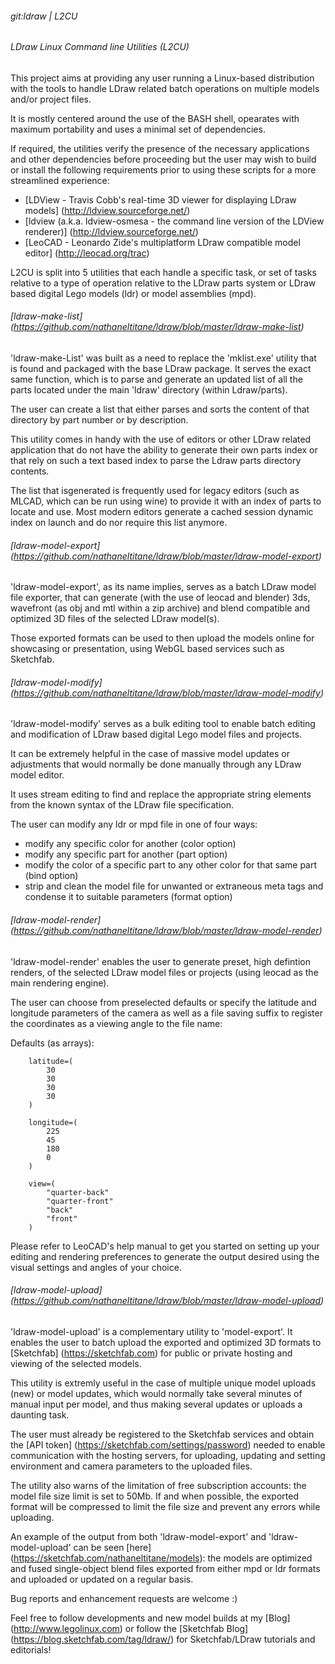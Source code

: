 ###### git:ldraw | L2CU
###### LDraw Linux Command line Utilities (L2CU)

This project aims at providing any user running a Linux-based distribution with the tools to handle LDraw related batch operations on multiple models and/or project files.

It is mostly centered around the use of the BASH shell, opearates with maximum portability and uses a minimal set of dependencies.

If required, the utilities verify the presence of the necessary applications and other dependencies before proceeding but the user may wish to build or install the following requirements prior to using these scripts for a more streamlined experience:

- [LDView - Travis Cobb's real-time 3D viewer for displaying LDraw models] (http://ldview.sourceforge.net/)
- [ldview (a.k.a. ldview-osmesa - the command line version of the LDView renderer)] (http://ldview.sourceforge.net/)
- [LeoCAD - Leonardo Zide's multiplatform LDraw compatible model editor] (http://leocad.org/trac)

L2CU is split into 5 utilities that each handle a specific task, or set of tasks relative to a type of operation relative to the LDraw parts system or LDraw based digital Lego models (ldr) or model assemblies (mpd).

###### [ldraw-make-list] (https://github.com/nathaneltitane/ldraw/blob/master/ldraw-make-list)

'ldraw-make-List' was built as a need to replace the 'mklist.exe' utility that is found and packaged with the base LDraw package.
It serves the exact same function, which is to parse and generate an updated list of all the parts located under the main 'ldraw' directory (within Ldraw/parts).

The user can create a list that either parses and sorts the content of that directory by part number or by description.

This utility comes in handy with the use of editors or other LDraw related application that do not have the ability to generate their own parts index or that rely on such a text based index to parse the Ldraw parts directory contents.

The list that isgenerated is frequently used for legacy editors (such as MLCAD, which can be run using wine) to provide it with an index of parts to locate and use. Most modern editors generate a cached session dynamic index on launch and do nor require this list anymore.

###### [ldraw-model-export] (https://github.com/nathaneltitane/ldraw/blob/master/ldraw-model-export)

'ldraw-model-export', as its name implies, serves as a batch LDraw model file exporter, that can generate (with the use of leocad and blender) 3ds, wavefront (as obj and mtl within a zip archive) and blend compatible and optimized 3D files of the selected LDraw model(s).

Those exported formats can be used to then upload the models online for showcasing or presentation, using WebGL based services such as Sketchfab.

###### [ldraw-model-modify] (https://github.com/nathaneltitane/ldraw/blob/master/ldraw-model-modify)

'ldraw-model-modify' serves as a bulk editing tool to enable batch editing and modification of LDraw based digital Lego model files and projects.

It can be extremely helpful in the case of massive model updates or adjustments that would normally be done manually through any LDraw model editor.

It uses stream editing to find and replace the appropriate string elements from the known syntax of the LDraw file specification.

The user can modify any ldr or mpd file in one of four ways:
- modify any specific color for another (color option)
- modify any specific part for another (part option)
- modify the color of a specific part to any other color for that same part (bind option)
- strip and clean the model file for unwanted or extraneous meta tags and condense it to suitable parameters (format option)

###### [ldraw-model-render] (https://github.com/nathaneltitane/ldraw/blob/master/ldraw-model-render)

'ldraw-model-render' enables the user to generate preset, high defintion renders, of the selected LDraw model files or projects (using leocad as the main rendering engine).

The user can choose from preselected defaults or specify the latitude and longitude parameters of the camera as well as a file saving suffix to register the coordinates as a viewing angle to the file name:

Defaults (as arrays):

		latitude=(
			30
			30
			30
			30
		)

		longitude=(
			225
			45
			180
			0
		)

		view=(
			"quarter-back"
			"quarter-front"
			"back"
			"front"
		)

Please refer to LeoCAD's help manual to get you started on setting up your editing and rendering preferences to generate the output desired using the visual settings and angles of your choice.

###### [ldraw-model-upload] (https://github.com/nathaneltitane/ldraw/blob/master/ldraw-model-upload)

'ldraw-model-upload' is a complementary utility to 'model-export'. It enables the user to batch upload the exported and optimized 3D formats to [Sketchfab] (https://sketchfab.com) for public or private hosting and viewing of the selected models.

This utility is extremly useful in the case of multiple unique model uploads (new) or model updates, which would normally take several minutes of manual input per model, and thus making several updates or uploads a daunting task.

The user must already be registered to the Sketchfab services and obtain the [API token] (https://sketchfab.com/settings/password) needed to enable communication with the hosting servers, for uploading, updating and setting environment and camera parameters to the uploaded files.

The utility also warns of the limitation of free subscription accounts: the model file size limit is set to 50Mb. If and when possible, the exported format will be compressed to limit the file size and prevent any errors while uploading.

An example of the output from both 'ldraw-model-export' and 'ldraw-model-upload' can be seen [here] (https://sketchfab.com/nathaneltitane/models): the models are optimized and fused single-object blend files exported from either mpd or ldr formats and uploaded or updated on a regular basis.

Bug reports and enhancement requests are welcome :)

Feel free to follow developments and new model builds at my [Blog] (http://www.legolinux.com) or follow the [Sketchfab Blog] (https://blog.sketchfab.com/tag/ldraw/) for Sketchfab/LDraw tutorials and editorials!
